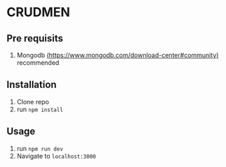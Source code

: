 # CRUDMEN

## Pre requisits

1. Mongodb [(https://www.mongodb.com/download-center#community)](https://www.mongodb.com/download-center#community) recommended

## Installation

1. Clone repo
2. run `npm install`

## Usage

1. run `npm run dev`
2. Navigate to `localhost:3000`
